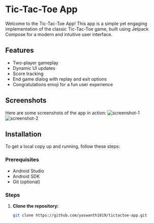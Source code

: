 # Tic-Tac-Toe App

Welcome to the Tic-Tac-Toe App! This app is a simple yet engaging implementation of the classic Tic-Tac-Toe game, built using Jetpack Compose for a modern and intuitive user interface.

## Features

- Two-player gameplay
- Dynamic UI updates
- Score tracking
- End game dialog with replay and exit options
- Congratulations emoji for a fun user experience

## Screenshots

Here are some screenshots of the app in action:
![screenshot-1](https://github.com/user-attachments/assets/7a9c1ee6-3d89-4da9-b2f5-69314225dc55)
![screenshot-2](https://github.com/user-attachments/assets/49c39b8b-8d18-4d8b-9833-98902147baf3)


## Installation

To get a local copy up and running, follow these steps:

### Prerequisites

- Android Studio
- Android SDK
- Git (optional)

### Steps

1. **Clone the repository:**

   ```sh
   git clone https://github.com/yaswanth1019/tictactoe-app.git
